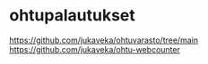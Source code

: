 # ohtupalautukset

https://github.com/jukaveka/ohtuvarasto/tree/main
https://github.com/jukaveka/ohtu-webcounter
